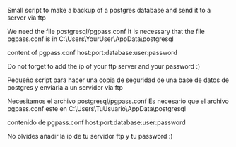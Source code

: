 Small script to make a backup of a postgres database and send it to a server via ftp

We need the file postgresql/pgpass.conf It is necessary that the file pgpass.conf is in C:\Users\YourUser\AppData\postgresql

content of pgpass.conf host:port:database:user:password

Do not forget to add the ip of your ftp server and your password :)


Pequeño script para hacer una copia de seguridad de una base de datos de postgres y enviarla a un servidor via ftp

Necesitamos el archivo postgresql/pgpass.conf
Es necesario que el archivo pgpass.conf este en C:\Users\TuUsuario\AppData\postgresql

contenido de pgpass.conf
host:port:database:user:password

No olvides añadir la ip de tu servidor ftp y tu password :)